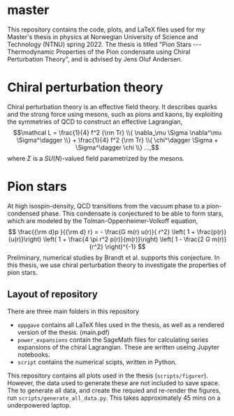 # master
This repository contains the code, plots, and LaTeX files used for my Master's thesis in physics at Norwegian University of Science and Technology (NTNU) spring 2022.
The thesis is titled "Pion Stars --- Thermodynamic Properties of the Pion condensate using Chiral Perturbation Theory", and is advised by Jens Oluf Andersen.



# Chiral perturbation theory

Chiral perturbation theory is an effective field theory.
It describes quarks and the strong force using mesons, such as pions and kaons, by exploiting the symmetries of QCD to construct an effective Lagrangian,
$$\mathcal L = \frac{1}{4} f^2 {\rm Tr} \\{ \nabla_\mu \Sigma \nabla^\mu \Sigma^\dagger \\} + \frac{1}{4} f^2 {\rm Tr} \\{ \chi^\dagger \Sigma + \Sigma^\dagger \chi \\} ...,$$
where $\Sigma$ is a $SU(N)$-valued field parametrized by the mesons.


# Pion stars

At high isospin-density, QCD transitions from the vacuum phase to a pion-condensed phase.
This condensate is conjectured to be able to form stars, which are modeled by the Tolman-Oppenheimer-Volkoff equation, $$ \frac{{\rm d}p }{{\rm d} r} = - \frac{G m(r) u(r)}{ r^2} \left( 1 + \frac{p(r)}{u(r)}\right) \left( 1 + \frac{4 \pi r^2 p(r)}{m(r)}\right)  \left( 1 - \frac{2 G m(r)}{r^2} \right)^{-1} $$
Preliminary, numerical studies by Brandt et al. supports this conjecture.
In this thesis, we use chiral perturbation theory to investigate the properties of pion stars.


## Layout of repository
There are three main folders in this repository
- `oppgave` contains all LaTeX files used in the thesis, as well as a rendered version of the thesis. (main.pdf)
- `power_expansions` contain the SageMath files for calculating series expansions of the chiral Lagrangian. These are written useing Jupyter notebooks.
- `script` contains the numerical scipts, written in Python.

This repository contains all plots used in the thesis (`scripts/figurer`).
However, the data used to generate these are not included to save space.
The to generate all data, and create the requied and re-render the figures, run `scripts/generate_all_data.py`.
This takes approximately 45 mins on a underpowered laptop.






